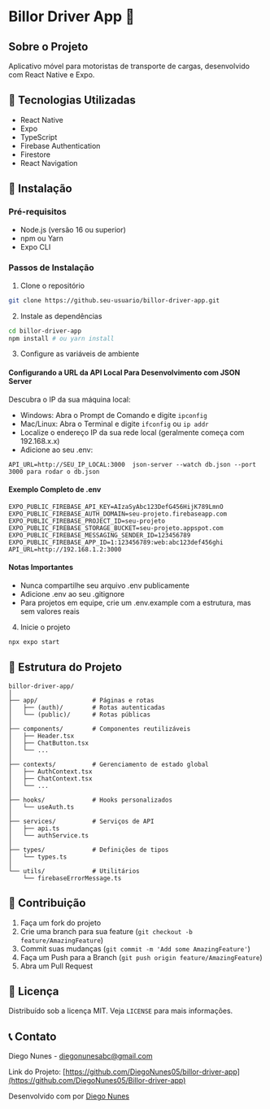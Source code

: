 # Billor Driver App 📱

## Sobre o Projeto
Aplicativo móvel para motoristas de transporte de cargas, desenvolvido com React Native e Expo.

## 🚀 Tecnologias Utilizadas
- React Native
- Expo
- TypeScript
- Firebase Authentication
- Firestore
- React Navigation

## 🔧 Instalação

### Pré-requisitos
- Node.js (versão 16 ou superior)
- npm ou Yarn
- Expo CLI

### Passos de Instalação

1. Clone o repositório
```bash
git clone https://github.seu-usuario/billor-driver-app.git
```

2. Instale as dependências
```bash
cd billor-driver-app
npm install # ou yarn install
```

3. Configure as variáveis de ambiente

#### Configurando a URL da API Local Para Desenvolvimento com JSON Server

Descubra o IP da sua máquina local:
- Windows: Abra o Prompt de Comando e digite `ipconfig`
- Mac/Linux: Abra o Terminal e digite `ifconfig` ou `ip addr`
- Localize o endereço IP da sua rede local (geralmente começa com 192.168.x.x)
- Adicione ao seu .env:
```
API_URL=http://SEU_IP_LOCAL:3000  json-server --watch db.json --port 3000 para rodar o db.json
```

#### Exemplo Completo de .env
```
EXPO_PUBLIC_FIREBASE_API_KEY=AIzaSyAbc123DefG456HijK789LmnO
EXPO_PUBLIC_FIREBASE_AUTH_DOMAIN=seu-projeto.firebaseapp.com
EXPO_PUBLIC_FIREBASE_PROJECT_ID=seu-projeto
EXPO_PUBLIC_FIREBASE_STORAGE_BUCKET=seu-projeto.appspot.com
EXPO_PUBLIC_FIREBASE_MESSAGING_SENDER_ID=123456789
EXPO_PUBLIC_FIREBASE_APP_ID=1:123456789:web:abc123def456ghi
API_URL=http://192.168.1.2:3000
```

#### Notas Importantes
- Nunca compartilhe seu arquivo .env publicamente
- Adicione .env ao seu .gitignore
- Para projetos em equipe, crie um .env.example com a estrutura, mas sem valores reais

4. Inicie o projeto
```bash
npx expo start
```

## 📂 Estrutura do Projeto
```
billor-driver-app/
│ 
├── app/               # Páginas e rotas
│   ├── (auth)/        # Rotas autenticadas
│   └── (public)/      # Rotas públicas
│ 
├── components/        # Componentes reutilizáveis
│   ├── Header.tsx
│   ├── ChatButton.tsx
│   └── ...
│ 
├── contexts/          # Gerenciamento de estado global
│   ├── AuthContext.tsx
│   ├── ChatContext.tsx
│   └── ...
│ 
├── hooks/             # Hooks personalizados
│   └── useAuth.ts
│ 
├── services/          # Serviços de API
│   ├── api.ts
│   └── authService.ts
│ 
├── types/             # Definições de tipos
│   └── types.ts
│ 
└── utils/             # Utilitários
    └── firebaseErrorMessage.ts
```

## 🤝 Contribuição
1. Faça um fork do projeto
2. Crie uma branch para sua feature (`git checkout -b feature/AmazingFeature`)
3. Commit suas mudanças (`git commit -m 'Add some AmazingFeature'`)
4. Faça um Push para a Branch (`git push origin feature/AmazingFeature`)
5. Abra um Pull Request

## 📄 Licença
Distribuído sob a licença MIT. Veja `LICENSE` para mais informações.

## 📞 Contato
Diego Nunes - diegonunesabc@gmail.com

Link do Projeto: [https://github.com/DiegoNunes05/billor-driver-app](https://github.com/DiegoNunes05/Billor-driver-app)

Desenvolvido com por [Diego Nunes](https://github.com/DiegoNunes05)
